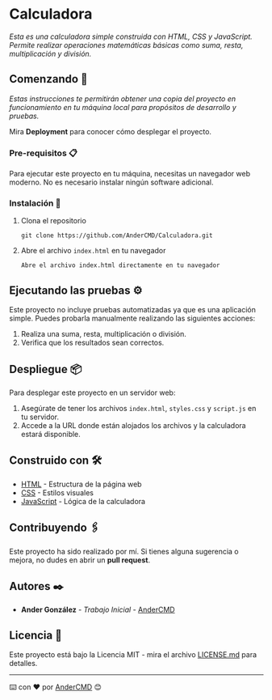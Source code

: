 # Calculadora

_Esta es una calculadora simple construida con HTML, CSS y JavaScript. Permite realizar operaciones matemáticas básicas como suma, resta, multiplicación y división._

## Comenzando 🚀

_Estas instrucciones te permitirán obtener una copia del proyecto en funcionamiento en tu máquina local para propósitos de desarrollo y pruebas._

Mira **Deployment** para conocer cómo desplegar el proyecto.

### Pre-requisitos 📋

Para ejecutar este proyecto en tu máquina, necesitas un navegador web moderno. No es necesario instalar ningún software adicional.

### Instalación 🔧

1. Clona el repositorio
    ```
    git clone https://github.com/AnderCMD/Calculadora.git
    ```

2. Abre el archivo `index.html` en tu navegador
    ```
    Abre el archivo index.html directamente en tu navegador
    ```

## Ejecutando las pruebas ⚙️

Este proyecto no incluye pruebas automatizadas ya que es una aplicación simple. Puedes probarla manualmente realizando las siguientes acciones:

1. Realiza una suma, resta, multiplicación o división.
2. Verifica que los resultados sean correctos.

## Despliegue 📦

Para desplegar este proyecto en un servidor web:

1. Asegúrate de tener los archivos `index.html`, `styles.css` y `script.js` en tu servidor.
2. Accede a la URL donde están alojados los archivos y la calculadora estará disponible.

## Construido con 🛠️

* [HTML](https://developer.mozilla.org/es/docs/Web/HTML) - Estructura de la página web
* [CSS](https://developer.mozilla.org/es/docs/Web/CSS) - Estilos visuales
* [JavaScript](https://developer.mozilla.org/es/docs/Web/JavaScript) - Lógica de la calculadora

## Contribuyendo 🖇️

Este proyecto ha sido realizado por mí. Si tienes alguna sugerencia o mejora, no dudes en abrir un **pull request**.

## Autores ✒️

* **Ander González** - *Trabajo Inicial* - [AnderCMD](https://github.com/AnderCMD)

## Licencia 📄

Este proyecto está bajo la Licencia MIT - mira el archivo [LICENSE.md](LICENSE.md) para detalles.

---
⌨️ con ❤️ por [AnderCMD](https://github.com/AnderCMD) 😊
